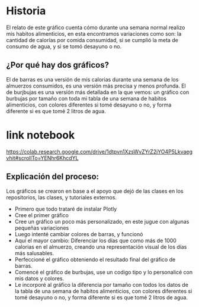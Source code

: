 # Historia
El relato de este gráfico cuenta cómo durante una semana normal realizo mis habitos alimenticios, en esta encontramos variaciones como son: la cantidad de calorías por comida consumidad, si se cumplió la meta de consumo de agua, y si se tomó desayuno o no. 
## ¿Por qué hay dos gráficos?
El de barras es una versión de mis calorias durante una semana de los almuerzos consumidos, es una versión más precisa y menos profunda.
El de burjbujas es una versión más detallada en la que vemos: un gráfico con burbujas por tamaño con toda mi tabla de una semana de habitos alimenticios, con colores diferentes si tomé desayuno o no, y forma diferente si es que tomé 2 litros de agua.

# link notebook 
https://colab.research.google.com/drive/1dtpvn1XzsWvZYrZ2jYO4P5Lkvaegvhit#scrollTo=YENhr6KhcdYL

## Explicación del proceso:
Los gráficos se crearon en base a el apoyo que dejó de las clases en los repositorios, las clases, y tutoriales externos.
* Primero que todo trataré de instalar Plotly
* Cree el primer gráfico
* Cree un gráfico un poco más personalizado, en este jugue con algunas pequeñas variaciones
* Luego intenté cambiar colores de barras, y funcionó
* Aquí el mayor cambio: Diferenciar los días que como más de 1000 calorias en el almuerzo, creando una representación visual de los días más salusables.
* Perfeccioné el gráfico obteniendo el resultado final del gráfico de barras.
* Comencé el gráfico de burbujas, use un codigo tipo y lo personalicé con mis datos y colores.
* Le incorporé al gráfico la diferencia por tamaño con todos los datos de la tabla de una semana de habitos alimenticios, con colores diferentes si tomé desayuno o no, y forma diferente si es que tomé 2 litros de agua.

